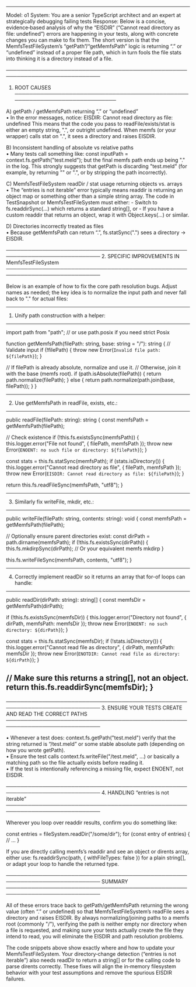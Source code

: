 -------------------------
Model: o1
System: You are a senior TypeScript architect and an expert at strategically debugging failing tests
Response:
Below is a concise, evidence‐based analysis of why the “EISDIR” (“Cannot read directory as file: undefined”) errors are happening in your tests, along with concrete changes you can make to fix them. The short version is that the MemfsTestFileSystem’s “getPath”/“getMemfsPath” logic is returning “.” or “undefined” instead of a proper file path, which in turn fools the file stats into thinking it is a directory instead of a file.

────────────────────────────────────────────────────────────────────────────
1. ROOT CAUSES
────────────────────────────────────────────────────────────────────────────

A) getPath / getMemfsPath returning “.” or “undefined”  
   • In the error messages, notice:
       EISDIR: Cannot read directory as file: undefined
     This means that the code you pass to readFile/exists/stat is either an empty string, ".", or outright undefined. When memfs (or your wrapper) calls stat on ".", it sees a directory and raises EISDIR.

B) Inconsistent handling of absolute vs relative paths  
   • Many tests call something like:
       const inputPath = context.fs.getPath("test.meld");
     but the final memfs path ends up being "." in the log. This strongly suggests that getPath is discarding "test.meld" (for example, by returning "" or ".", or by stripping the path incorrectly).

C) MemfsTestFileSystem readDir / stat usage returning objects vs. arrays  
   • The “entries is not iterable” error typically means readdir is returning an object map or something other than a simple string array. The code in TestSnapshot or MemfsTestFileSystem must either:
       - Switch to fs.readdirSync(…) which returns a standard string[], or
       - If you have a custom readdir that returns an object, wrap it with Object.keys(...) or similar.

D) Directories incorrectly treated as files  
   • Because getMemfsPath can return “.”, fs.statSync(".") sees a directory → EISDIR.  

────────────────────────────────────────────────────────────────────────────
2. SPECIFIC IMPROVEMENTS IN MemfsTestFileSystem
────────────────────────────────────────────────────────────────────────────

Below is an example of how to fix the core path resolution bugs. Adjust names as needed; the key idea is to normalize the input path and never fall back to "." for actual files:

-------------------------------------------------------
1) Unify path construction with a helper:
-------------------------------------------------------
import path from "path";  // or use path.posix if you need strict Posix

function getMemfsPath(filePath: string, base: string = "/"): string {
  // Validate input
  if (!filePath) {
    throw new Error(`Invalid file path: ${filePath}`);
  }

  // If filePath is already absolute, normalize and use it.
  // Otherwise, join it with the base (memfs root).
  if (path.isAbsolute(filePath)) {
    return path.normalize(filePath);
  } else {
    return path.normalize(path.join(base, filePath));
  }
}

-------------------------------------------------------
2) Use getMemfsPath in readFile, exists, etc.:
-------------------------------------------------------
public readFile(filePath: string): string {
  const memfsPath = getMemfsPath(filePath);

  // Check existence
  if (!this.fs.existsSync(memfsPath)) {
    this.logger.error("File not found", { filePath, memfsPath });
    throw new Error(`ENOENT: no such file or directory: ${filePath}`);
  }

  const stats = this.fs.statSync(memfsPath);
  if (stats.isDirectory()) {
    this.logger.error("Cannot read directory as file", { filePath, memfsPath });
    throw new Error(`EISDIR: Cannot read directory as file: ${filePath}`);
  }

  return this.fs.readFileSync(memfsPath, "utf8");
}

-------------------------------------------------------
3) Similarly fix writeFile, mkdir, etc.:
-------------------------------------------------------
public writeFile(filePath: string, contents: string): void {
  const memfsPath = getMemfsPath(filePath);

  // Optionally ensure parent directories exist:
  const dirPath = path.dirname(memfsPath);
  if (!this.fs.existsSync(dirPath)) {
    this.fs.mkdirpSync(dirPath); // Or your equivalent memfs mkdirp
  }

  this.fs.writeFileSync(memfsPath, contents, "utf8");
}

-------------------------------------------------------
4) Correctly implement readDir so it returns an array
   that for-of loops can handle:
-------------------------------------------------------
public readDir(dirPath: string): string[] {
  const memfsDir = getMemfsPath(dirPath);

  if (!this.fs.existsSync(memfsDir)) {
    this.logger.error("Directory not found", { dirPath, memfsPath: memfsDir });
    throw new Error(`ENOENT: no such directory: ${dirPath}`);
  }

  const stats = this.fs.statSync(memfsDir);
  if (!stats.isDirectory()) {
    this.logger.error("Cannot read file as directory", { dirPath, memfsPath: memfsDir });
    throw new Error(`ENOTDIR: Cannot read file as directory: ${dirPath}`);
  }

  // Make sure this returns a string[], not an object.
  return this.fs.readdirSync(memfsDir); 
}
-------------------------------------------------------

────────────────────────────────────────────────────────────────────────────
3. ENSURE YOUR TESTS CREATE AND READ THE CORRECT PATHS
────────────────────────────────────────────────────────────────────────────

• Whenever a test does:
    context.fs.getPath("test.meld")
  verify that the string returned is “/test.meld” or some stable absolute path (depending on how you wrote getPath).  
• Ensure the test calls context.fs.writeFile("/test.meld", ...) or basically a matching path so the file actually exists before reading it.  
• If the test is intentionally referencing a missing file, expect ENOENT, not EISDIR.  

────────────────────────────────────────────────────────────────────────────
4. HANDLING “entries is not iterable”
────────────────────────────────────────────────────────────────────────────

Wherever you loop over readdir results, confirm you do something like:

  const entries = fileSystem.readDir("/some/dir");
  for (const entry of entries) {
    // ...
  }

If you are directly calling memfs’s readdir and see an object or dirents array, either use:
  fs.readdirSync(path, { withFileTypes: false })
for a plain string[], or adapt your loop to handle the returned type.

────────────────────────────────────────────────────────────────────────────
SUMMARY
────────────────────────────────────────────────────────────────────────────

All of these errors trace back to getPath/getMemfsPath returning the wrong value (often “.” or undefined) so that MemfsTestFileSystem’s readFile sees a directory and raises EISDIR. By always normalizing/joining paths to a memfs root (commonly "/"), verifying the path is neither empty nor directory when a file is requested, and making sure your tests actually create the file they intend to read, you will eliminate the EISDIR and path resolution problems.  

The code snippets above show exactly where and how to update your MemfsTestFileSystem. Your directory‐change detection (“entries is not iterable”) also needs readDir to return a string[] or for the calling code to parse dirents correctly. These fixes will align the in‐memory filesystem behavior with your test assumptions and remove the spurious EISDIR failures.
